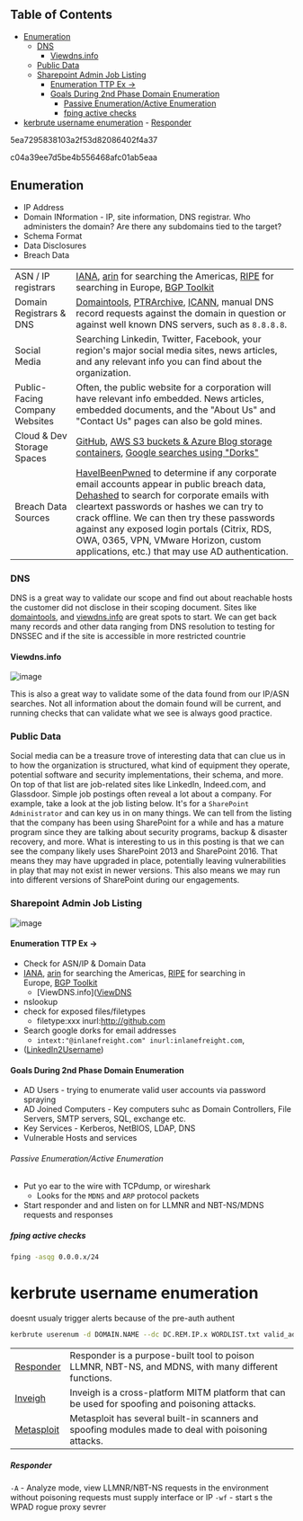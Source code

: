 ## Table of Contents

  - [Enumeration](#Enumeration)
    - [DNS](#DNS)
      - [Viewdns.info](#Viewdns.info)
    - [Public Data](#Public\Data)
    - [Sharepoint Admin Job Listing](#Sharepoint\Admin\Job\Listing)
      - [Enumeration TTP Ex ->](#Enumeration\TTP\Ex\->)
      - [Goals During 2nd Phase Domain Enumeration](#Goals\During\2nd\Phase\Domain\Enumeration)
          - [Passive Enumeration/Active Enumeration](#Passive\Enumeration/Active\Enumeration)
        - [fping active checks](#fping\active\checks)
- [kerbrute username enumeration](#kerbrute\username\enumeration)
        - [Responder](#Responder)

5ea7295838103a2f53d82086402f4a37

c04a39ee7d5be4b556468afc01ab5eaa
## Enumeration
- IP Address
- Domain INformation - IP, site information, DNS registrar. Who administers the domain? Are there any subdomains tied to the target?
- Schema Format
- Data Disclosures
- Breach Data


|   |   |
|---|---|
|ASN / IP registrars|[IANA](https://www.iana.org/), [arin](https://www.arin.net/) for searching the Americas, [RIPE](https://www.ripe.net/) for searching in Europe, [BGP Toolkit](https://bgp.he.net/)|
|Domain Registrars & DNS|[Domaintools](https://www.domaintools.com/), [PTRArchive](http://ptrarchive.com/), [ICANN](https://lookup.icann.org/lookup), manual DNS record requests against the domain in question or against well known DNS servers, such as `8.8.8.8`.|
|Social Media|Searching Linkedin, Twitter, Facebook, your region's major social media sites, news articles, and any relevant info you can find about the organization.|
|Public-Facing Company Websites|Often, the public website for a corporation will have relevant info embedded. News articles, embedded documents, and the "About Us" and "Contact Us" pages can also be gold mines.|
|Cloud & Dev Storage Spaces|[GitHub](https://github.com/), [AWS S3 buckets & Azure Blog storage containers](https://grayhatwarfare.com/), [Google searches using "Dorks"](https://www.exploit-db.com/google-hacking-database)|
|Breach Data Sources|[HaveIBeenPwned](https://haveibeenpwned.com/) to determine if any corporate email accounts appear in public breach data, [Dehashed](https://www.dehashed.com/) to search for corporate emails with cleartext passwords or hashes we can try to crack offline. We can then try these passwords against any exposed login portals (Citrix, RDS, OWA, 0365, VPN, VMware Horizon, custom applications, etc.) that may use AD authentication.|


### DNS

DNS is a great way to validate our scope and find out about reachable hosts the customer did not disclose in their scoping document. Sites like [domaintools](https://whois.domaintools.com/), and [viewdns.info](https://viewdns.info/) are great spots to start. We can get back many records and other data ranging from DNS resolution to testing for DNSSEC and if the site is accessible in more restricted countrie


#### Viewdns.info

![image](https://academy.hackthebox.com/storage/modules/143/viewdnsinfo.png)

This is also a great way to validate some of the data found from our IP/ASN searches. Not all information about the domain found will be current, and running checks that can validate what we see is always good practice.

### Public Data

Social media can be a treasure trove of interesting data that can clue us in to how the organization is structured, what kind of equipment they operate, potential software and security implementations, their schema, and more. On top of that list are job-related sites like LinkedIn, Indeed.com, and Glassdoor. Simple job postings often reveal a lot about a company. For example, take a look at the job listing below. It's for a `SharePoint Administrator` and can key us in on many things. We can tell from the listing that the company has been using SharePoint for a while and has a mature program since they are talking about security programs, backup & disaster recovery, and more. What is interesting to us in this posting is that we can see the company likely uses SharePoint 2013 and SharePoint 2016. That means they may have upgraded in place, potentially leaving vulnerabilities in play that may not exist in newer versions. This also means we may run into different versions of SharePoint during our engagements.

### Sharepoint Admin Job Listing

![image](https://academy.hackthebox.com/storage/modules/143/spjob2.png)



#### Enumeration TTP Ex ->
- Check for ASN/IP & Domain Data
- [IANA](https://www.iana.org/), [arin](https://www.arin.net/) for searching the Americas, [RIPE](https://www.ripe.net/) for searching in Europe, [BGP Toolkit](https://bgp.he.net/)
	- [ViewDNS.info]([ViewDNS](https://viewdns.info/)
- nslookup
- check for exposed files/filetypes
	- filetype:xxx inurl:http://github.com
- Search google dorks for email addresses
	- `intext:"@inlanefreight.com" inurl:inlanefreight.com`,
- ([LinkedIn2Username](https://github.com/initstring/linkedin2username))

#### Goals During 2nd Phase Domain Enumeration
- AD Users - trying to enumerate valid user accounts via password spraying
- AD Joined Computers  - Key computers suhc as Domain Controllers, File Servers, SMTP servers, SQL, exchange etc.
- Key Services - Kerberos, NetBIOS, LDAP, DNS
- Vulnerable Hosts and services

###### Passive Enumeration/Active Enumeration
- Put yo ear to the wire with TCPdump, or wireshark
	- Looks for the `MDNS` and `ARP` protocol packets
- Start responder and and listen on for LLMNR and NBT-NS/MDNS requests and responses

##### fping active checks
```bash
fping -asqg 0.0.0.x/24
```


# kerbrute username enumeration
doesnt usualy trigger alerts because of the pre-auth authent
```bash
kerbrute userenum -d DOMAIN.NAME --dc DC.REM.IP.x WORDLIST.txt valid_ad_users
```


|   |   |
|---|---|
|[Responder](https://github.com/lgandx/Responder)|Responder is a purpose-built tool to poison LLMNR, NBT-NS, and MDNS, with many different functions.|
|[Inveigh](https://github.com/Kevin-Robertson/Inveigh)|Inveigh is a cross-platform MITM platform that can be used for spoofing and poisoning attacks.|
|[Metasploit](https://www.metasploit.com/)|Metasploit has several built-in scanners and spoofing modules made to deal with poisoning attacks.|


##### Responder
`-A` - Analyze mode, view LLMNR/NBT-NS requests in the environment without poisoning requests
	must supply interface or IP
`-wf` - start s the WPAD rogue proxy sevrer





